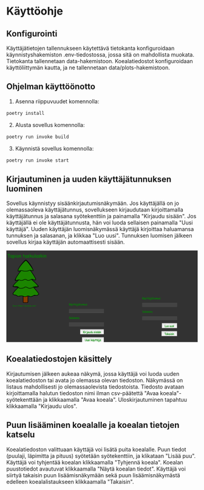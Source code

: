 # Käyttöohje

## Konfigurointi

Käyttäjätietojen tallennukseen käytettävä tietokanta konfiguroidaan käynnistyshakemiston .env-tiedostossa, jossa sitä on mahdollista muokata. Tietokanta tallennetaan data-hakemistoon. Koealatiedostot konfiguroidaan käyttöliittymän kautta, ja ne tallennetaan data/plots-hakemistoon.

## Ohjelman käyttöönotto

1. Asenna riippuvuudet komennolla:

```bash
poetry install
```

2. Alusta sovellus komennolla:

```bash
poetry run invoke build
```

3. Käynnistä sovellus komennolla:

```bash
poetry run invoke start
```

## Kirjautuminen ja uuden käyttäjätunnuksen luominen

Sovellus käynnistyy sisäänkirjautumisnäkymään. Jos käyttäjällä on jo olemassaoleva käyttäjätunnus, sovellukseen kirjaudutaan kirjoittamalla käyttäjätunnus ja salasana syötekenttiin ja painamalla "Kirjaudu sisään". Jos käyttäjällä ei ole käyttäjätunnusta, hän voi luoda sellaisen painamalla "Uusi käyttäjä". Uuden käyttäjän luomisnäkymässä käyttäjä kirjoittaa haluamansa tunnuksen ja salasanan, ja klikkaa "Luo uusi". Tunnuksen luomisen jälkeen sovellus kirjaa käyttäjän automaattisesti sisään.

![start](https://github.com/annis1234/TapionTaskulaskin/blob/main/dokumentaatio/kuvat/start.png)

## Koealatiedostojen käsittely

Kirjautumisen jälkeen aukeaa näkymä, jossa käyttäjä voi luoda uuden koealatiedoston tai avata jo olemassa olevan tiedoston. Näkymässä on listaus mahdollisesti jo olemassaolevista tiedostoista. Tiedosto avataan kirjoittamalla halutun tiedoston nimi ilman csv-päätettä "Avaa koeala"- syötekenttään ja klikkaamalla "Avaa koeala". Uloskirjautuminen tapahtuu klikkaamalla "Kirjaudu ulos".

## Puun lisääminen koealalle ja koealan tietojen katselu

Koealatiedoston valittuaan käyttäjä voi lisätä puita koealalle. Puun tiedot (puulaji, läpimitta ja pituus) syötetään syötekenttiin, ja klikataan "Lisää puu". Käyttäjä voi tyhjentää koealan klikkaamalla "Tyhjennä koeala". Koealan puustotiedot avautuvat klikkaamalla "Näytä koealan tiedot". Käyttäjä voi siirtyä takaisin puun lisäämisnäkymään sekä puun lisäämisnäkymästä edelleen koealalistaukseen klikkaamalla "Takaisin".
